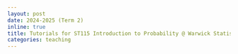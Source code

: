 ```yaml
---
layout: post
date: 2024-2025 (Term 2) 
inline: true
title: Tutorials for ST115 Introduction to Probability @ Warwick Statistics
categories: teaching
---
```


